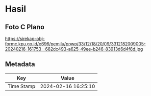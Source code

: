 # Hasil

## Foto C Plano

https://sirekap-obj-formc.kpu.go.id/e696/pemilu/ppwp/33/12/18/20/09/3312182009005-20240216-161753--682dc493-a625-49ee-b246-83913d6d4f8d.jpg


## Metadata

| Key        | Value               |
| ---------- | ------------------- |
| Time Stamp | 2024-02-16 16:25:10 |



